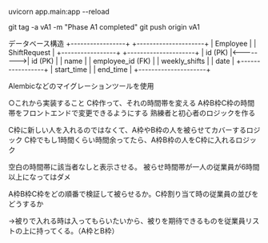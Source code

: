 uvicorn app.main:app --reload

git tag -a vA1 -m "Phase A1 completed"
git push origin vA1

データベース構造
+-----------------+          +---------------------+
|   Employee      |          |   ShiftRequest      |
+-----------------+          +---------------------+
| id (PK)         |<-------->| id (PK)             |
| name            |          | employee_id (FK)    |
| weekly_shifts   |          | date                |
+-----------------+          | start_time          |
                             | end_time            |
                             +---------------------+


Alembicなどのマイグレーションツールを使用


○これから実装すること
C枠作って、それの時間帯を変える
A枠B枠C枠の時間帯をフロントエンドで変更できるようにする
熟練者と初心者のロジックを作る


C枠に新しい人を入れるのではなくて、A枠やB枠の人を被らせてカバーするロジック
C枠でもし1時間くらい時間余ってたら、A枠B枠の人をC枠に入れるロジック


空白の時間帯に該当者なしと表示させる。
被らせ時間帯が一人の従業員が6時間以上になってはダメ

A枠B枠C枠をどの順番で検証して被らせるか。C枠割り当て時の従業員の並びをどうするか

→被りで入れる時は入ってもらいたいから、被りを期待できるものを従業員リストの上に持ってくる。（A枠とB枠）

